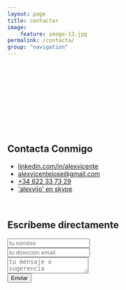 ```yaml
---
layout: page
title: contactar
image:
    feature: image-13.jpg
permalink: /contacta/
group: "navigation"
---
```


<svg id="radar-circle">
  <circle cx="50%" cy="50%" r="0" fill-opacity="0" stroke="white" stroke-width="16px" stroke-opacity="0.4">
    <animate attributeName="r" from="0" to="1220" dur="6s" repeatCount="indefinite" begin="0.25s" />
  </circle>
  
  <circle cx="50%" cy="50%" r="0" fill-opacity="0" stroke="white" stroke-width="12px" stroke-opacity="0.4">
    <animate attributeName="r" from="0" to="1220" dur="6s" repeatCount="indefinite" begin="1.25s" />
  </circle>
  
  <circle cx="50%" cy="50%" r="0" fill-opacity="0" stroke="white" stroke-width="8px" stroke-opacity="0.4">
    <animate attributeName="r" from="0" to="1220" dur="6s" repeatCount="indefinite" begin="2.25s" />
  </circle>
  
  <circle cx="50%" cy="50%" r="0" fill-opacity="0" stroke="white" stroke-width="4px" stroke-opacity="0.4">
    <animate attributeName="r" from="0" to="1220" dur="6s" repeatCount="indefinite" begin="3.25s" />
  </circle>
  
  <circle cx="50%" cy="50%" r="0" fill-opacity="0" stroke="white" stroke-width="2px" stroke-opacity="0.4">
    <animate attributeName="r" from="0" to="1220" dur="6s" repeatCount="indefinite" begin="4.25s" />
  </circle>
</svg>

<h2>Contacta Conmigo<br></h2>

<ul class="list-unstyled">
  <li><a href="https://es.linkedin.com/in/alexvicente"><i class="fa fa-linkedin"></i> linkedin.com/in/alexvicente</a></li>
  <li><a href=""><i class="fa fa-envelope"></i> alexvicentejose@gmail.com</a></li>
  <li><a href="telto:+34622337329"><i class="fa fa-whatsapp"></i> +34 622 33 73 29</a></li>
  <li><a onclick="return skypeCheck();" href="skype:alexvijo?call"><i class="fa fa-skype"></i> 'alexvijo' en skype</a></li>
</ul>

<br>

<h2 class="">Escríbeme directamente</h2>

<div class="show-form">
<form method="POST" action="http://formspree.io/alexvicentejose@gmail.com">
  <div class="form-group">
    <input type="text" name="name" placeholder="tu nombre" class="form-control">
  </div>
  <div class="form-group">
    <input type="email" name="email" placeholder="tu dirección email" class="form-control">
  </div>
  <div class="form-group">
    <textarea name="message" placeholder="tu mensaje o sugerencia" class="form-control"></textarea>
  </div>
  <button type="submit" class="btn btn-default">Enviar</button>
</form>
</div>

